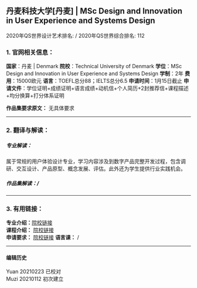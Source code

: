 ## 丹麦科技大学[丹麦] | MSc Design and Innovation in User Experience and Systems Design

2020年QS世界设计艺术排名: /
2020年QS世界综合排名: 112  

### 1. 官网相关信息：
**国家**：丹麦 | Denmark
**院校**：Technical University of Denmark
**学位**：MSc Design and Innovation in User Experience and Systems Design
**学制**：2年
**费用**：15000欧元
**语言**：TOEFL总分88；IELTS总分6.5
**申请时间**：1月15日截止
**申请文件**：学位证明+成绩证明+语言成绩+动机信+个人简历+2封推荐信+课程描述+均分换算+打分体系证明

**作品集要求原文：** 无具体要求

---

### 2. 翻译与解读：

##### 专业解读：
属于常规的用户体验设计专业，学习内容涉及到数字产品完整开发过程，包含调研、交互设计、产品原型、概念发展、评估。此外还为学生提供行业实践机会。

##### 作品集解读：/

---


### 3. 有用链接：

**专业介绍：**[院校链接](https://www.dtu.dk/english/Education/msc/Programmes/design_and_innovation)  
**课程介绍：** [院校链接](http://www.dtu.dk/english/education/msc/programmes/design_and_innovation#study-programme__focus-areas__user-experience)  
**申请要求：** [院校链接](https://www.dtu.dk/english/Education/msc/Admission-and-deadlines/Application_procedure)
**语言课：** /

---


#### 编辑历史
Yuan 20210223 已校对  
Muzi 20210112 初次建立
